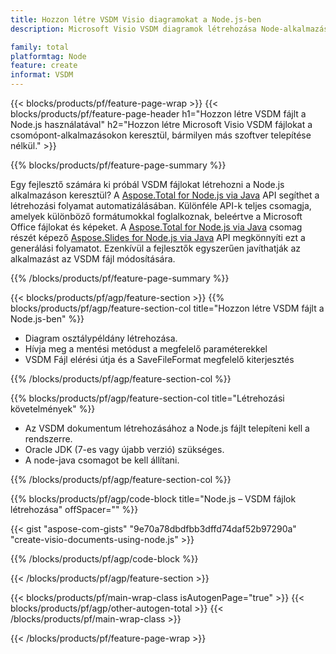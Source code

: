 ```yaml
---
title: Hozzon létre VSDM Visio diagramokat a Node.js-ben
description: Microsoft Visio VSDM diagramok létrehozása Node-alkalmazásokkal Microsoft Office használata nélkül.  

family: total
platformtag: Node
feature: create
informat: VSDM
---
```

{{< blocks/products/pf/feature-page-wrap >}}
{{< blocks/products/pf/feature-page-header h1="Hozzon létre VSDM fájlt a Node.js használatával" h2="Hozzon létre Microsoft Visio VSDM fájlokat a csomópont-alkalmazásokon keresztül, bármilyen más szoftver telepítése nélkül." >}}

{{% blocks/products/pf/feature-page-summary %}}

Egy fejlesztő számára ki próbál VSDM fájlokat létrehozni a Node.js alkalmazáson keresztül?  A [Aspose.Total for Node.js via Java](https://products.aspose.com/total/hu/nodejs-java/) API segíthet a létrehozási folyamat automatizálásában.  Különféle API-k teljes csomagja, amelyek különböző formátumokkal foglalkoznak, beleértve a Microsoft Office fájlokat és képeket.  A [Aspose.Total for Node.js via Java](https://products.aspose.com/total/hu/nodejs-java/) csomag részét képező [Aspose.Slides for Node.js via Java](https://products.aspose.com/slides/hu/nodejs-java/) API megkönnyíti ezt a generálási folyamatot.  Ezenkívül a fejlesztők egyszerűen javíthatják az alkalmazást az VSDM fájl módosítására.  

{{% /blocks/products/pf/feature-page-summary %}}

{{< blocks/products/pf/agp/feature-section >}}
{{% blocks/products/pf/agp/feature-section-col title="Hozzon létre VSDM fájlt a Node.js-ben" %}}

- Diagram osztálypéldány létrehozása.
- Hívja meg a mentési metódust a megfelelő paraméterekkel
- VSDM Fájl elérési útja és a SaveFileFormat megfelelő kiterjesztés

{{% /blocks/products/pf/agp/feature-section-col %}}

{{% blocks/products/pf/agp/feature-section-col title="Létrehozási követelmények" %}}

- Az VSDM dokumentum létrehozásához a Node.js fájlt telepíteni kell a rendszerre.
- Oracle JDK (7-es vagy újabb verzió) szükséges.
- A node-java csomagot be kell állítani.

{{% /blocks/products/pf/agp/feature-section-col %}}

{{% blocks/products/pf/agp/code-block title="Node.js – VSDM fájlok létrehozása" offSpacer="" %}}

{{< gist "aspose-com-gists" "9e70a78dbdfbb3dffd74daf52b97290a" "create-visio-documents-using-node.js" >}}

{{% /blocks/products/pf/agp/code-block %}}

{{< /blocks/products/pf/agp/feature-section >}}

{{< blocks/products/pf/main-wrap-class isAutogenPage="true" >}}
{{< blocks/products/pf/agp/other-autogen-total >}}
{{< /blocks/products/pf/main-wrap-class >}}

{{< /blocks/products/pf/feature-page-wrap >}}